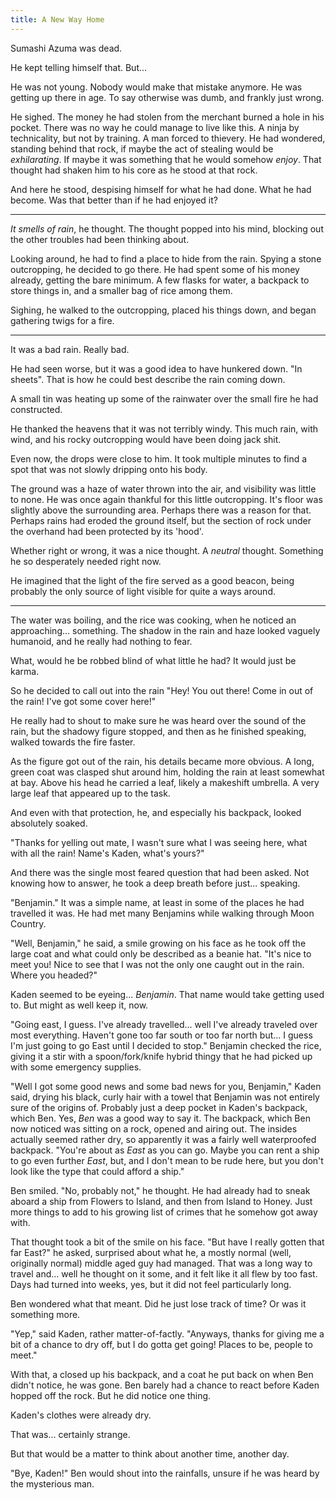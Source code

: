 ```yaml
---
title: A New Way Home
---
```


Sumashi Azuma was dead.

He kept telling himself that. But...

He was not young. Nobody would make that mistake anymore. He was getting up there in age. To say otherwise was dumb, and frankly just wrong.

He sighed. The money he had stolen from the merchant burned a hole in his pocket. There was no way he could manage to live like this. A ninja by technicality, but not by training. A man forced to thievery. He had wondered, standing behind that rock, if maybe the act of stealing would be _exhilarating_. If maybe it was something that he would somehow _enjoy_. That thought had shaken him to his core as he stood at that rock.

And here he stood, despising himself for what he had done. What he had become. Was that better than if he had enjoyed it?

***

_It smells of rain_, he thought. The thought popped into his mind, blocking out the other troubles had been thinking about.

Looking around, he had to find a place to hide from the rain. Spying a stone outcropping, he decided to go there. He had spent some of his money already, getting the bare minimum. A few flasks for water, a backpack to store things in, and a smaller bag of rice among them.

Sighing, he walked to the outcropping, placed his things down, and began gathering twigs for a fire.

***

It was a bad rain. Really bad.

He had seen worse, but it was a good idea to have hunkered down. "In sheets". That is how he could best describe the rain coming down.

A small tin was heating up some of the rainwater over the small fire he had constructed. 

He thanked the heavens that it was not terribly windy. This much rain, with wind, and his rocky outcropping would have been doing jack shit.

Even now, the drops were close to him. It took multiple minutes to find a spot that was not slowly dripping onto his body.

The ground was a haze of water thrown into the air, and visibility was little to none. He was once again thankful for this little outcropping. It's floor was slightly above the surrounding area. Perhaps there was a reason for that. Perhaps rains had eroded the ground itself, but the section of rock under the overhand had been protected by its 'hood'.

Whether right or wrong, it was a nice thought. A _neutral_ thought. Something he so desperately needed right now.

He imagined that the light of the fire served as a good beacon, being probably the only source of light visible for quite a ways around.

***

The water was boiling, and the rice was cooking, when he noticed an approaching... something. The shadow in the rain and haze looked vaguely humanoid, and he really had nothing to fear.

What, would he be robbed blind of what little he had? It would just be karma.

So he decided to call out into the rain "Hey! You out there! Come in out of the rain! I've got some cover here!"

He really had to shout to make sure he was heard over the sound of the rain, but the shadowy figure stopped, and then as he finished speaking, walked towards the fire faster.

As the figure got out of the rain, his details became more obvious. A long, green coat was clasped shut around him, holding the rain at least somewhat at bay. Above his head he carried a leaf, likely a makeshift umbrella. A very large leaf that appeared up to the task.

And even with that protection, he, and especially his backpack, looked absolutely soaked.

"Thanks for yelling out mate, I wasn't sure what I was seeing here, what with all the rain! Name's Kaden, what's yours?"

And there was the single most feared question that had been asked. Not knowing how to answer, he took a deep breath before just... speaking.

"Benjamin." It was a simple name, at least in some of the places he had travelled it was. He had met many Benjamins while walking through Moon Country.

"Well, Benjamin," he said, a smile growing on his face as he took off the large coat and what could only be described as a beanie hat. "It's nice to meet you! Nice to see that I was not the only one caught out in the rain. Where you headed?"

Kaden seemed to be eyeing... _Benjamin_. That name would take getting used to. But might as well keep it, now.

"Going east, I guess. I've already travelled... well I've already traveled over most everything. Haven't gone too far south or too far north but... I guess I'm just going to go East until I decided to stop."</span> Benjamin checked the rice, giving it a stir with a spoon/fork/knife hybrid thingy that he had picked up with some emergency supplies.

"Well I got some good news and some bad news for you, Benjamin,"</span> Kaden said, drying his black, curly hair with a towel that Benjamin was not entirely sure of the origins of. Probably just a deep pocket in Kaden's backpack, which Ben. Yes, _Ben_ was a good way to say it. The backpack, which Ben now noticed was sitting on a rock, opened and airing out. The insides actually seemed rather dry, so apparently it was a fairly well waterproofed backpack. <span class="zeeNPCColor">"You're about as _East_ as you can go. Maybe you can rent a ship to go even further _East_, but, and I don't mean to be rude here, but you don't look like the type that could afford a ship."</span>

Ben smiled. <span class="zeeCustomColor">"No, probably not,"</span> he thought. He had already had to sneak aboard a ship from Flowers to Island, and then from Island to Honey. Just more things to add to his growing list of crimes that he somehow got away with.

That thought took a bit of the smile on his face. <span class="zeeCustomColor">"But have I really gotten that far East?"</span> he asked, surprised about what he, a mostly normal (well, originally normal) middle aged guy had managed. That was a long way to travel and... well he thought on it some, and it felt like it all flew by too fast. Days had turned into weeks, yes, but it did not feel particularly long.

Ben wondered what that meant. Did he just lose track of time? Or was it something more.

<span class="zeeNPCColor">"Yep,"</span> said Kaden, rather matter-of-factly. <span class="zeeNPCColor">"Anyways, thanks for giving me a bit of a chance to dry off, but I do gotta get going! Places to be, people to meet."</span>

With that, a closed up his backpack, and a coat he put back on when Ben didn't notice, he was gone. Ben barely had a chance to react before Kaden hopped off the rock. But he did notice one thing.

Kaden's clothes were already dry.

That was... certainly strange.

But that would be a matter to think about another time, another day.

<span class="zeeCustomColor">"Bye, Kaden!"</span> Ben would shout into the rainfalls, unsure if he was heard by the mysterious man.
